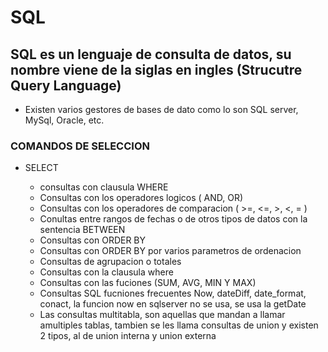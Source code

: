 # SQL

## SQL es un lenguaje de consulta de datos, su nombre viene de la siglas en ingles (Strucutre Query Language)
- Existen varios gestores de bases de dato como lo son SQL server, MySql, Oracle, etc.

### COMANDOS DE SELECCION
    
- SELECT

    - consultas con clausula WHERE 
    - Consultas con los operadores logicos ( AND, OR)
    - Consultas con los operadores de comparacion ( >=, <=, >, <, = )
    - Conultas entre rangos de fechas o de otros tipos de datos con la sentencia BETWEEN
    - Consultas con ORDER BY
    - Consultas con ORDER BY por varios parametros de ordenacion
    - Consultas de agrupacion o totales
    - Consultas con la clausula where
    - Consultas con las fuciones (SUM, AVG, MIN Y MAX)
    - Consultas SQL fucniones frecuentes Now, dateDiff, date_format, conact, la funcion now en sqlserver no se usa, se usa la getDate
    - Las consultas multitabla, son aquellas que mandan a llamar amultiples tablas, tambien se les llama consultas de union y existen 2 tipos, al de union interna y union externa